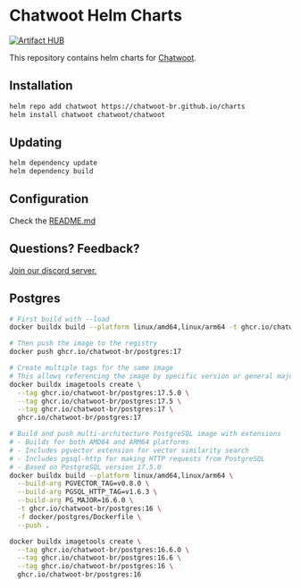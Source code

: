 # Chatwoot Helm Charts

[![Artifact HUB](https://img.shields.io/endpoint?url=https://artifacthub.io/badge/repository/artifact-hub)](https://artifacthub.io/packages/helm/chatwoot/chatwoot)

This repository contains helm charts for [Chatwoot](https://github.com/chatwoot-br/chatwoot).

## Installation

```bash
helm repo add chatwoot https://chatwoot-br.github.io/charts
helm install chatwoot chatwoot/chatwoot
```

## Updating

```bash
helm dependency update
helm dependency build
```

## Configuration

Check the [README.md](./charts/chatwoot/README.md)

## Questions? Feedback?

[Join our discord server.](https://discord.gg/cJXdrwS)

## Postgres

```bash
# First build with --load
docker buildx build --platform linux/amd64,linux/arm64 -t ghcr.io/chatwoot-br/postgres:17 -f docker/postgres/Dockerfile --load .

# Then push the image to the registry
docker push ghcr.io/chatwoot-br/postgres:17

# Create multiple tags for the same image
# This allows referencing the image by specific version or general major version
docker buildx imagetools create \
  --tag ghcr.io/chatwoot-br/postgres:17.5.0 \
  --tag ghcr.io/chatwoot-br/postgres:17.5 \
  --tag ghcr.io/chatwoot-br/postgres:17 \
  ghcr.io/chatwoot-br/postgres:17

# Build and push multi-architecture PostgreSQL image with extensions
# - Builds for both AMD64 and ARM64 platforms
# - Includes pgvector extension for vector similarity search
# - Includes pgsql-http for making HTTP requests from PostgreSQL
# - Based on PostgreSQL version 17.5.0
docker buildx build --platform linux/amd64,linux/arm64 \
  --build-arg PGVECTOR_TAG=v0.8.0 \
  --build-arg PGSQL_HTTP_TAG=v1.6.3 \
  --build-arg PG_MAJOR=16.6.0 \
  -t ghcr.io/chatwoot-br/postgres:16 \
  -f docker/postgres/Dockerfile \
  --push .

docker buildx imagetools create \
  --tag ghcr.io/chatwoot-br/postgres:16.6.0 \
  --tag ghcr.io/chatwoot-br/postgres:16.6 \
  --tag ghcr.io/chatwoot-br/postgres:16 \
  ghcr.io/chatwoot-br/postgres:16
```
